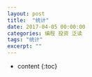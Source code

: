 ```yaml
---
layout: post
title:  "统计"
date: 2017-04-05 00:00:00
categories: 编程 投资 泛读
tags: "统计"
excerpt: ""
---
```


* content
{:toc}




